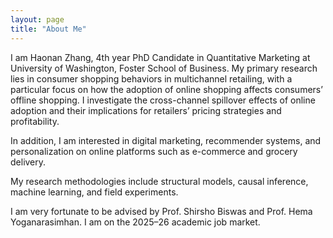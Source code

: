 ```yaml
---
layout: page
title: "About Me"
---
```


I am Haonan Zhang, 4th year PhD Candidate in Quantitative Marketing at University of Washington, Foster School of Business. My primary research lies in consumer shopping behaviors in multichannel retailing, with a particular focus on how the adoption of online shopping affects consumers’ offline shopping. I investigate the cross-channel spillover effects of online adoption and their implications for retailers’ pricing strategies and profitability. 

In addition, I am interested in digital marketing, recommender systems, and personalization on online platforms such as e-commerce and grocery delivery. 

My research methodologies include structural models, causal inference, machine learning, and field experiments.

I am very fortunate to be advised by Prof. Shirsho Biswas and Prof. Hema Yoganarasimhan. I am on the 2025–26 academic job market.

